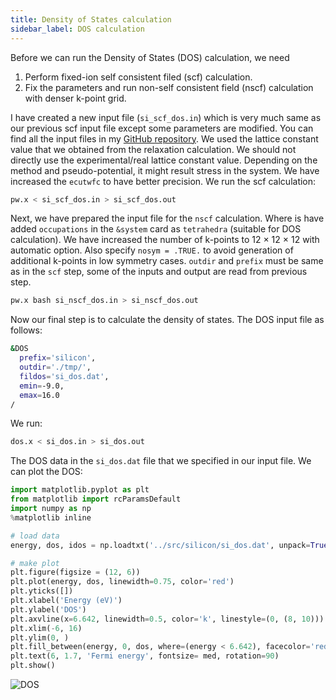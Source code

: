 ```yaml
---
title: Density of States calculation
sidebar_label: DOS calculation
---
```


Before we can run the Density of States (DOS) calculation, we need

1. Perform fixed-ion self consistent filed (scf) calculation.
2. Fix the parameters and run non-self consistent field (nscf) calculation with
denser k-point grid.

I have created a new input file (`si_scf_dos.in`) which is very much same as our
previous scf input file except some parameters are modified. You can find all
the input files in my [GitHub repository](https://github.com/pranabdas/qe-dft/).
We used the lattice constant value that we obtained from the relaxation
calculation. We should not directly use the experimental/real lattice constant
value. Depending on the method and pseudo-potential, it might result stress in
the system. We have increased the `ecutwfc` to have better precision. We run the
scf calculation:

```bash
pw.x < si_scf_dos.in > si_scf_dos.out
```

Next, we have prepared the input file for the `nscf` calculation. Where is have
added `occupations` in the `&system` card as `tetrahedra` (suitable for DOS
calculation). We have increased the number of k-points to 12 × 12 × 12 with
automatic option. Also specify `nosym = .TRUE.` to avoid generation of
additional k-points in low symmetry cases. `outdir` and `prefix` must be same as
in the `scf` step, some of the inputs and output are read from previous step.

```bash
pw.x bash si_nscf_dos.in > si_nscf_dos.out
```

Now our final step is to calculate the density of states. The DOS input file as
follows:
```bash title="src/silicon/si_dos.in"
&DOS
  prefix='silicon',
  outdir='./tmp/',
  fildos='si_dos.dat',
  emin=-9.0,
  emax=16.0
/
```

We run:
```bash
dos.x < si_dos.in > si_dos.out
```
The DOS data in the `si_dos.dat` file that we specified in our input file. We
can plot the DOS:

```python title="notebooks/silicon-dos.ipynb"
import matplotlib.pyplot as plt
from matplotlib import rcParamsDefault
import numpy as np
%matplotlib inline

# load data
energy, dos, idos = np.loadtxt('../src/silicon/si_dos.dat', unpack=True)

# make plot
plt.figure(figsize = (12, 6))
plt.plot(energy, dos, linewidth=0.75, color='red')
plt.yticks([])
plt.xlabel('Energy (eV)')
plt.ylabel('DOS')
plt.axvline(x=6.642, linewidth=0.5, color='k', linestyle=(0, (8, 10)))
plt.xlim(-6, 16)
plt.ylim(0, )
plt.fill_between(energy, 0, dos, where=(energy < 6.642), facecolor='red', alpha=0.25)
plt.text(6, 1.7, 'Fermi energy', fontsize= med, rotation=90)
plt.show()
```

![DOS](/img/silicon-dos.png)
